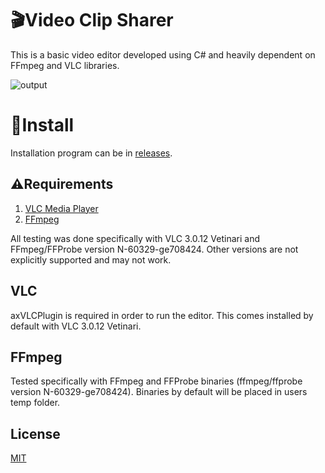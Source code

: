 # 🎬Video Clip Sharer

This is a basic video editor developed using C# and heavily dependent on FFmpeg and VLC libraries.

![output](https://user-images.githubusercontent.com/73214439/108961692-911a7180-762c-11eb-8781-235760ea8fc7.gif)

# 🚀Install
Installation program can be in [releases](https://github.com/quentinmay/Video-Clip-Sharer/releases).

## ⚠Requirements
1. [VLC Media Player](https://www.videolan.org/)
2. [FFmpeg](https://ffmpeg.org/)

All testing was done specifically with VLC 3.0.12 Vetinari and FFmpeg/FFProbe version N-60329-ge708424. Other versions are not explicitly supported and may not work.


## VLC
axVLCPlugin is required in order to run the editor. This comes installed by default with VLC 3.0.12 Vetinari.

## FFmpeg
Tested specifically with FFmpeg and FFProbe binaries (ffmpeg/ffprobe version N-60329-ge708424). Binaries by default will be placed in users temp folder.


## License
[MIT](https://choosealicense.com/licenses/mit/)
